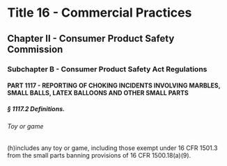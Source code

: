 
# Title 16 - Commercial Practices
## Chapter II - Consumer Product Safety Commission
### Subchapter B - Consumer Product Safety Act Regulations
#### PART 1117 - REPORTING OF CHOKING INCIDENTS INVOLVING MARBLES, SMALL BALLS, LATEX BALLOONS AND OTHER SMALL PARTS
##### § 1117.2 Definitions.
###### Toy or game

(h)includes any toy or game, including those exempt under 16 CFR 1501.3 from the small parts banning provisions of 16 CFR 1500.18(a)(9).

